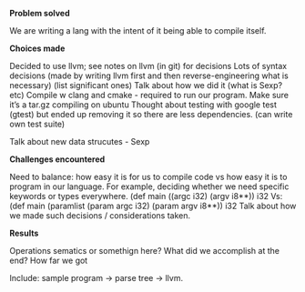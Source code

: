 

**Problem solved**

We are writing a lang with the intent of it being able to compile itself. 


**Choices made** 

Decided to use llvm; see notes on llvm (in git) for decisions 
Lots of syntax decisions (made by writing llvm first and then reverse-engineering what is necessary) (list significant ones)
Talk about how we did it (what is Sexp? etc)
Compile w clang and cmake - required to run our program.
Make sure it’s a tar.gz compiling on ubuntu
Thought about testing with google test (gtest) but ended up removing it so there are less dependencies. (can write own test suite)

Talk about new data strucutes - Sexp




**Challenges encountered**

Need to balance: how easy it is for us to compile code vs how easy it is to program in our language.
For example, deciding whether we need specific keywords or types everywhere.
(def main ((argc i32) (argv i8**)) i32 
Vs:
(def main (paramlist (param argc i32) (param argv i8**)) i32
Talk about how we made such decisions / considerations taken.




**Results**

Operations sematics or somethign here?
What did we accomplish at the end?
How far we got

Include: sample program -> parse tree -> llvm. 




